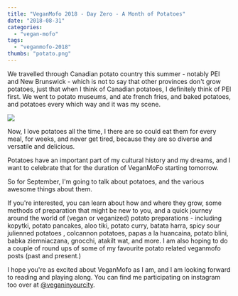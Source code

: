 ```yaml
---
title: "VeganMofo 2018 - Day Zero - A Month of Potatoes"
date: "2018-08-31"
categories: 
  - "vegan-mofo"
tags: 
  - "veganmofo-2018"
thumbs: "potato.png"
---
```


We travelled through Canadian potato country this summer - notably PEI and New Brunswick - which is not to say that other provinces don't grow potatoes, just that when I think of Canadian potatoes, I definitely think of PEI first. We went to potato museums, and ate french fries, and baked potatoes, and potatoes every which way and it was my scene.

![](images/potato.png)

Now, I love potatoes all the time, I there are so could eat them for every meal, for weeks, and never get tired, because they are so diverse and versatile and delicious.

Potatoes have an important part of my cultural history and my dreams, and I want to celebrate that for the duration of VeganMoFo starting tomorrow.

So for September, I'm going to talk about potatoes, and the various awesome things about them.

If you're interested, you can learn about how and where they grow, some methods of preparation that might be new to you, and a quick journey around the world of (vegan or veganized) potato preparations - including kopytki, potato pancakes, aloo tiki, potato curry, batata harra, spicy sour julienned potatoes , colcannon potatoes, papas a la huancaina, potato blini, babka ziemniaczana, gnocchi, atakilt wat, and more. I am also hoping to do a couple of round ups of some of my favourite potato related veganmofo posts (past and present.)

I hope you're as excited about VeganMofo as I am, and I am looking forward to reading and playing along. You can find me participating on instagram too over at [@veganinyourcity](https://www.instagram.com/veganinyourcity/).
